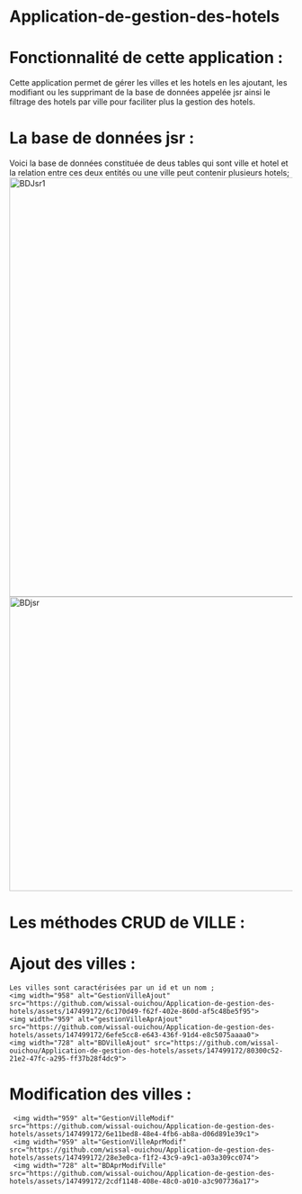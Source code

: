 # Application-de-gestion-des-hotels
# Fonctionnalité de cette application :
Cette application permet de gérer les villes et les hotels en les ajoutant, les modifiant ou les supprimant de la base de données appelée jsr ainsi le filtrage des hotels par ville pour faciliter plus la gestion des hotels.
# La base de données jsr :
Voici la base de données constituée de deus tables qui sont ville et hotel et la relation entre ces deux entités ou une ville peut contenir plusieurs hotels;
<img width="745" alt="BDJsr1" src="https://github.com/wissal-ouichou/Application-de-gestion-des-hotels/assets/147499172/6d4cbdc9-fe0e-4338-867b-14beea5221cf">
<img width="523" alt="BDjsr" src="https://github.com/wissal-ouichou/Application-de-gestion-des-hotels/assets/147499172/a1d2fe85-c5d7-48d7-94f7-248a5ea83504">
# Les méthodes CRUD de VILLE :
  # Ajout des villes :
    Les villes sont caractérisées par un id et un nom ;
    <img width="958" alt="GestionVilleAjout" src="https://github.com/wissal-ouichou/Application-de-gestion-des-hotels/assets/147499172/6c170d49-f62f-402e-860d-af5c48be5f95">
    <img width="959" alt="gestionVilleAprAjout" src="https://github.com/wissal-ouichou/Application-de-gestion-des-hotels/assets/147499172/6efe5cc8-e643-436f-91d4-e8c5075aaaa0">
    <img width="728" alt="BDVilleAjout" src="https://github.com/wissal-ouichou/Application-de-gestion-des-hotels/assets/147499172/80300c52-21e2-47fc-a295-ff37b28f4dc9">
  # Modification des villes :
     <img width="959" alt="GestionVilleModif" src="https://github.com/wissal-ouichou/Application-de-gestion-des-hotels/assets/147499172/6e11bed8-48e4-4fb6-ab8a-d06d891e39c1">
     <img width="959" alt="GestionVilleAprModif" src="https://github.com/wissal-ouichou/Application-de-gestion-des-hotels/assets/147499172/28e3e0ca-f1f2-43c9-a9c1-a03a309cc074">
     <img width="728" alt="BDAprModifVille" src="https://github.com/wissal-ouichou/Application-de-gestion-des-hotels/assets/147499172/2cdf1148-408e-48c0-a010-a3c907736a17">
